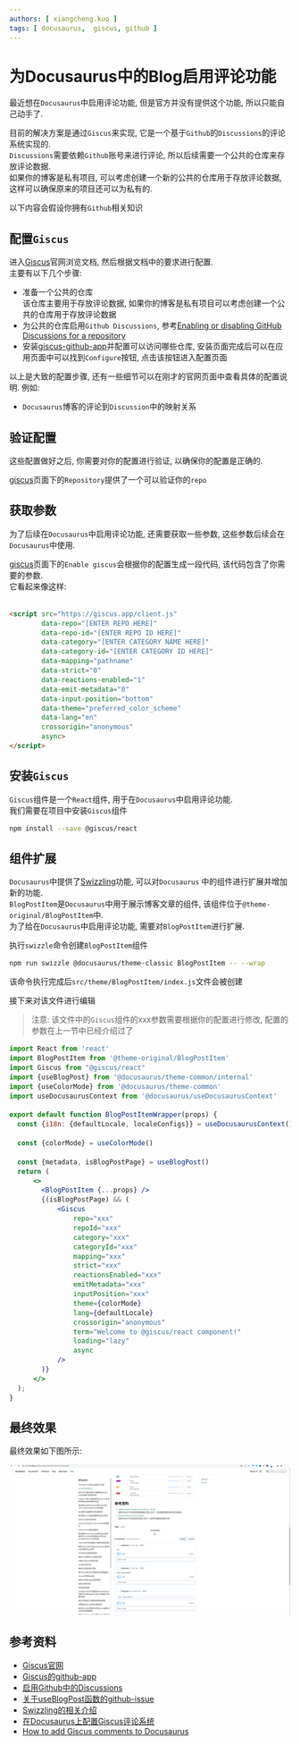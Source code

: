 ```yaml
---
authors: [ xiangcheng.kuo ]
tags: [ docusaurus,  giscus, github ]
---
```


# 为Docusaurus中的Blog启用评论功能

最近想在`Docusaurus`中启用评论功能, 但是官方并没有提供这个功能, 所以只能自己动手了.<br/>

目前的解决方案是通过`Giscus`来实现, 它是一个基于`Github`的`Discussions`的评论系统实现的.<br/>
`Discussions`需要依赖`Github`账号来进行评论, 所以后续需要一个公共的仓库来存放评论数据.<br/>
如果你的博客是私有项目, 可以考虑创建一个新的公共的仓库用于存放评论数据, 这样可以确保原来的项目还可以为私有的.<br/>

以下内容会假设你拥有`Github`相关知识<br/>

<!--truncate-->

## 配置`Giscus`

进入[Giscus](https://giscus.app/)官网浏览文档, 然后根据文档中的要求进行配置.<br/>
主要有以下几个步骤:

- 准备一个公共的仓库
  <br/>该仓库主要用于存放评论数据, 如果你的博客是私有项目可以考虑创建一个公共的仓库用于存放评论数据
- 为公共的仓库启用`Github Discussions`,
  参考[Enabling or disabling GitHub Discussions for a repository](https://docs.github.com/en/repositories/managing-your-repositorys-settings-and-features/enabling-features-for-your-repository/enabling-or-disabling-github-discussions-for-a-repository)
- 安装[giscus-github-app](https://github.com/apps/giscus)并配置可以访问哪些仓库,
  安装页面完成后可以在应用页面中可以找到`Configure`按钮, 点击该按钮进入配置页面

以上是大致的配置步骤, 还有一些细节可以在刚才的官网页面中查看具体的配置说明. 例如:<br/>

- `Docusaurus`博客的评论到`Discussion`中的映射关系

## 验证配置

这些配置做好之后, 你需要对你的配置进行验证, 以确保你的配置是正确的.<br/>

[giscus](https://giscus.app/)页面下的`Repository`提供了一个可以验证你的`repo`

## 获取参数

为了后续在`Docusaurus`中启用评论功能, 还需要获取一些参数, 这些参数后续会在`Docusaurus`中使用.<br/>

[giscus](https://giscus.app/)页面下的`Enable giscus`会根据你的配置生成一段代码, 该代码包含了你需要的参数.<br/>
它看起来像这样:

```html

<script src="https://giscus.app/client.js"
		data-repo="[ENTER REPO HERE]"
		data-repo-id="[ENTER REPO ID HERE]"
		data-category="[ENTER CATEGORY NAME HERE]"
		data-category-id="[ENTER CATEGORY ID HERE]"
		data-mapping="pathname"
		data-strict="0"
		data-reactions-enabled="1"
		data-emit-metadata="0"
		data-input-position="bottom"
		data-theme="preferred_color_scheme"
		data-lang="en"
		crossorigin="anonymous"
		async>
</script>
```

## 安装`Giscus`

`Giscus`组件是一个`React`组件, 用于在`Docusaurus`中启用评论功能.<br/>
我们需要在项目中安装`Giscus`组件

```bash
npm install --save @giscus/react
```

## 组件扩展

`Docusaurus`中提供了[Swizzling](https://docusaurus.io/docs/swizzling)功能, 可以对`Docusaurus`
中的组件进行扩展并增加新的功能.<br/>
`BlogPostItem`是`Docusaurus`中用于展示博客文章的组件, 该组件位于`@theme-original/BlogPostItem`中.<br/>
为了给在`Docusaurus`中启用评论功能, 需要对`BlogPostItem`进行扩展.<br/>

执行`swizzle`命令创建`BlogPostItem`组件

```bash
npm run swizzle @docusaurus/theme-classic BlogPostItem -- --wrap
```

该命令执行完成后`src/theme/BlogPostItem/index.js`文件会被创建<br/>

接下来对该文件进行编辑<br/>

> 注意: 该文件中的`Giscus`组件的xxx参数需要根据你的配置进行修改, 配置的参数在上一节中已经介绍过了

```jsx title="src/theme/BlogPostItem/index.js"
import React from 'react'
import BlogPostItem from '@theme-original/BlogPostItem'
import Giscus from "@giscus/react"
import {useBlogPost} from '@docusaurus/theme-common/internal'
import {useColorMode} from '@docusaurus/theme-common'
import useDocusaurusContext from '@docusaurus/useDocusaurusContext'

export default function BlogPostItemWrapper(props) {
  const {i18n: {defaultLocale, localeConfigs}} = useDocusaurusContext()

  const {colorMode} = useColorMode()

  const {metadata, isBlogPostPage} = useBlogPost()
  return (
      <>
        <BlogPostItem {...props} />
        {(isBlogPostPage) && (
            <Giscus
                repo="xxx"
                repoId="xxx"
                category="xxx"
                categoryId="xxx"
                mapping="xxx"
                strict="xxx"
                reactionsEnabled="xxx"
                emitMetadata="xxx"
                inputPosition="xxx"
                theme={colorMode}
                lang={defaultLocale}
                crossorigin="anonymous"
                term="Welcome to @giscus/react component!"
                loading="lazy"
                async
            />
        )}
      </>
  );
}
```

## 最终效果

最终效果如下图所示:

![enable-comment-in-docusaurus.png](/blog/2023-04-04-enable-comment-in-docusaurus.png)

## 参考资料

- [Giscus官网](https://giscus.app/)
- [Giscus的github-app](https://github.com/apps/giscus)
- [启用Github中的Discussions](https://docs.github.com/en/repositories/managing-your-repositorys-settings-and-features/enabling-features-for-your-repository/enabling-or-disabling-github-discussions-for-a-repository)
- [关于useBlogPost函数的github-issue](https://github.com/facebook/docusaurus/issues/7759)
- [Swizzling的相关介绍](https://docusaurus.io/docs/swizzling)
- [在Docusaurus上配置Giscus评论系统](https://www.wjwei.blog/docs/Potpourri/giscus-docusaurus)
- [How to add Giscus comments to Docusaurus](https://m19v.github.io/blog/how-to-add-giscus-to-docusaurus)